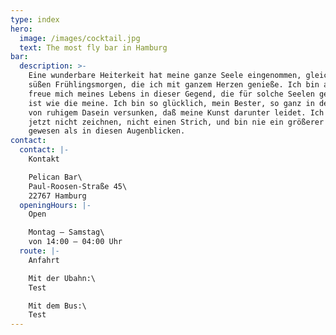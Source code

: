 ```yaml
---
type: index
hero:
  image: /images/cocktail.jpg
  text: The most fly bar in Hamburg
bar:
  description: >-
    Eine wunderbare Heiterkeit hat meine ganze Seele eingenommen, gleich den
    süßen Frühlingsmorgen, die ich mit ganzem Herzen genieße. Ich bin allein und
    freue mich meines Lebens in dieser Gegend, die für solche Seelen geschaffen
    ist wie die meine. Ich bin so glücklich, mein Bester, so ganz in dem Gefühle
    von ruhigem Dasein versunken, daß meine Kunst darunter leidet. Ich könnte
    jetzt nicht zeichnen, nicht einen Strich, und bin nie ein größerer Maler
    gewesen als in diesen Augenblicken.
contact:
  contact: |-
    Kontakt

    Pelican Bar\
    Paul-Roosen-Straße 45\
    22767 Hamburg
  openingHours: |-
    Open

    Montag – Samstag\
    von 14:00 – 04:00 Uhr
  route: |-
    Anfahrt

    Mit der Ubahn:\
    Test

    Mit dem Bus:\
    Test
---
```


